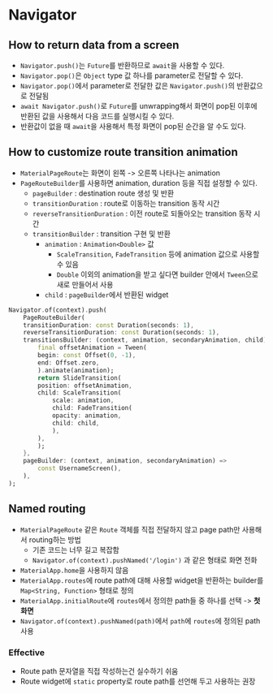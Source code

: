 # Navigator

## How to return data from a screen

- `Navigator.push()`는 `Future`를 반환하므로 `await`을 사용할 수 있다.
- `Navigator.pop()`은 `Object` type 값 하나를 parameter로 전달할 수 있다.
- `Navigator.pop()`에서 parameter로 전달한 값은 `Navigator.push()`의 반환값으로 전달됨
- `await Navigator.push()`로 `Future`를 unwrapping해서 화면이 pop된 이후에 반환된 값을 사용해서 다음 코드를 실행시킬 수 있다.
- 반환값이 없을 때 `await`을 사용해서 특정 화면이 pop된 순간을 알 수도 있다.

## How to customize route transition animation

- `MaterialPageRoute`는 화면이 왼쪽 -> 오른쪽 나타나는 animation
- `PageRouteBuilder`를 사용하면 animation, duration 등을 직접 설정할 수 있다.
  - `pageBuilder` : destination route 생성 및 반환
  - `transitionDuration` : route로 이동하는 transition 동작 시간
  - `reverseTransitionDuration` : 이전 route로 되돌아오는 transition 동작 시간
  - `transitionBuilder` : transition 구현 및 반환
    - `animation` : `Animation<Double>` 값
      - `ScaleTransition`, `FadeTransition` 등에 animation 값으로 사용할 수 있음
      - `Double` 이외의 animation을 받고 싶다면 builder 안에서 `Tween`으로 새로 만들어서 사용
    - `child` : `pageBuilder`에서 반환된 widget

```dart
Navigator.of(context).push(
    PageRouteBuilder(
    transitionDuration: const Duration(seconds: 1),
    reverseTransitionDuration: const Duration(seconds: 1),
    transitionsBuilder: (context, animation, secondaryAnimation, child) {
        final offsetAnimation = Tween(
        begin: const Offset(0, -1),
        end: Offset.zero,
        ).animate(animation);
        return SlideTransition(
        position: offsetAnimation,
        child: ScaleTransition(
            scale: animation,
            child: FadeTransition(
            opacity: animation,
            child: child,
            ),
        ),
        );
    },
    pageBuilder: (context, animation, secondaryAnimation) =>
        const UsernameScreen(),
    ),
);
```

## Named routing

- `MaterialPageRoute` 같은 `Route` 객체를 직접 전달하지 않고 page path만 사용해서 routing하는 방법
  - 기존 코드는 너무 길고 복잡함
  - `Navigator.of(context).pushNamed('/login')` 과 같은 형태로 화면 전화
- `MaterialApp.home`을 사용하지 않음
- `MaterialApp.routes`에 route path에 대해 사용할 widget을 반환하는 builder를 `Map<String, Function>` 형태로 정의
- `MaterialApp.initialRoute`에 `routes`에서 정의한 path들 중 하나를 선택 -> **첫 화면**
- `Navigator.of(context).pushNamed(path)`에서 `path`에 `routes`에 정의된 path 사용

### Effective

- Route path 문자열을 직접 작성하는건 실수하기 쉬움
- Route widget에 `static` property로 route path를 선언해 두고 사용하는 권장
